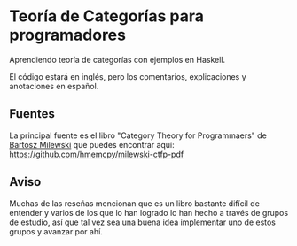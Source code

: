 # Teoría de Categorías para programadores

Aprendiendo teoría de categorías con ejemplos en Haskell.

El código estará en inglés, pero los comentarios, explicaciones y anotaciones en español.

## Fuentes

La principal fuente es el libro "Category Theory for Programmaers" de [Bartosz Milewski](https://bartoszmilewski.com/) que puedes encontrar aquí: https://github.com/hmemcpy/milewski-ctfp-pdf

## Aviso

Muchas de las reseñas mencionan que es un libro bastante difícil de entender y varios de los que lo han logrado lo han hecho a través de grupos de estudio, así que tal vez sea una buena idea implementar uno de estos grupos y avanzar por ahí.
